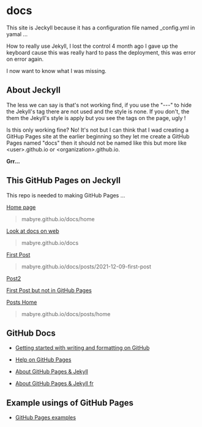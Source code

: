 # docs

This site is Jeckyll because it has a configuration file named _config.yml in yamal ...

How to really use Jekyll, I lost the control 4 month ago I gave up the keyboard cause this was really hard to pass the deployment, this was error on error again.

I now want to know what I was missing.

## About Jeckyll

The less we can say is that's not working find, if you use the "---" to hide the Jekyll's tag there are not used and the style is none. If you don't, the them the Jekyll's style is apply but you see the tags on the page, ugly !

Is this only working fine? No! It's not but I can think that I wad creating a GitHup Pages site at the earlier beginning so they let me create a GitHub Pages named "docs" then it should not be named like this but more like <user\>.github.io or <organization\>.github.io.

**Grr...**

## This GitHub Pages on Jeckyll

This repo is needed to making GitHub Pages ...

[Home page](https://mabyre.github.io/docs/home)

> mabyre.github.io/docs/home

[Look at docs on web](https://mabyre.github.io/docs)

> mabyre.github.io/docs

[First Post](https://mabyre.github.io/docs/posts/2021-12-09-first-post)

> mabyre.github.io/docs/posts/2021-12-09-first-post

[Post2](https://mabyre.github.io/docs/posts/2022-07-21-post2)

[First Post but not in GitHub Pages](https://github.com/mabyre/docs/blob/fe1b0c1edac821adf740c823f23428e27741b96d/posts/2021-12-09-first-post.md)

[Posts Home](https://mabyre.github.io/docs/posts/home)

> mabyre.github.io/docs/posts/home

## GitHub Docs

* [Getting started with writing and formatting on GitHub](https://docs.github.com/en/get-started/writing-on-github/getting-started-with-writing-and-formatting-on-github)

* [Help on GitHub Pages](https://docs.github.com/en/pages)

* [About GitHub Pages & Jekyll](https://docs.github.com/en/pages/setting-up-a-github-pages-site-with-jekyll/about-github-pages-and-jekyll)

* [About GitHub Pages & Jekyll fr](https://docs.github.com/fr/pages/setting-up-a-github-pages-site-with-jekyll)

## Example usings of GitHub Pages

* [GitHub Pages examples](https://github.com/collections/github-pages-examples)
